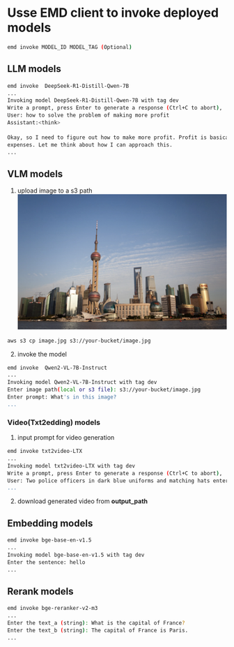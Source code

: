 
# Usse EMD client to invoke deployed models

```bash
emd invoke MODEL_ID MODEL_TAG (Optional)
```

## LLM models
```bash
emd invoke  DeepSeek-R1-Distill-Qwen-7B
...
Invoking model DeepSeek-R1-Distill-Qwen-7B with tag dev
Write a prompt, press Enter to generate a response (Ctrl+C to abort),
User: how to solve the problem of making more profit
Assistant:<think>

Okay, so I need to figure out how to make more profit. Profit is basically the money left after subtracting costs from revenue, right? So, increasing profit means either making more money from sales or reducing the
expenses. Let me think about how I can approach this.
...
```

## VLM models
1. upload image to a s3 path
![alt text](../images/sample.png)
```bash
aws s3 cp image.jpg s3://your-bucket/image.jpg
```

2. invoke the model
```bash
emd invoke  Qwen2-VL-7B-Instruct
...
Invoking model Qwen2-VL-7B-Instruct with tag dev
Enter image path(local or s3 file): s3://your-bucket/image.jpg
Enter prompt: What's in this image?
...
```

### Video(Txt2edding) models
1. input prompt for video generation
```bash
emd invoke txt2video-LTX
...
Invoking model txt2video-LTX with tag dev
Write a prompt, press Enter to generate a response (Ctrl+C to abort),
User: Two police officers in dark blue uniforms and matching hats enter a dimly lit room through a doorway on the left side of the frame. The first officer, with short brown hair and a mustache, steps inside first, followed by his partner, who has a shaved head and a goatee. Both officers have serious expressions and maintain a steady pace as they move deeper into the room. The camera remains stationary, capturing them from a slightly low angle as they enter. The room has exposed brick walls and a corrugated metal ceiling, with a barred window visible in the background. The lighting is low-key, casting shadows on the officers' faces and emphasizing the grim atmosphere. The scene appears to be from a film or television show.
...
```
2. download generated video from **output_path**

##  Embedding models
```bash
emd invoke bge-base-en-v1.5
...
Invoking model bge-base-en-v1.5 with tag dev
Enter the sentence: hello
...
```

##  Rerank models
```bash
emd invoke bge-reranker-v2-m3
...
Enter the text_a (string): What is the capital of France?
Enter the text_b (string): The capital of France is Paris.
...
```
